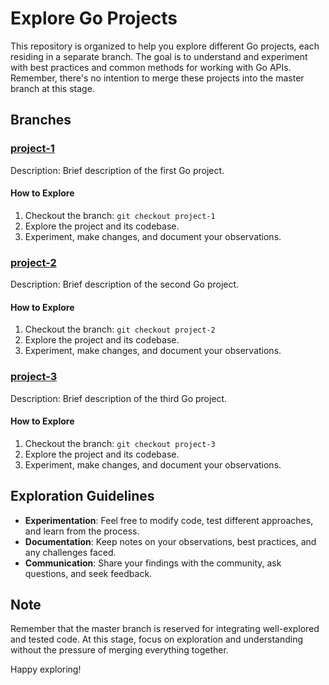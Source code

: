 # Explore Go Projects

This repository is organized to help you explore different Go projects, each residing in a separate branch. The goal is to understand and experiment with best practices and common methods for working with Go APIs. Remember, there's no intention to merge these projects into the master branch at this stage.

## Branches

### [project-1](../../tree/project-1)

Description: Brief description of the first Go project.

#### How to Explore

1. Checkout the branch: `git checkout project-1`
2. Explore the project and its codebase.
3. Experiment, make changes, and document your observations.

### [project-2](../../tree/project-2)

Description: Brief description of the second Go project.

#### How to Explore

1. Checkout the branch: `git checkout project-2`
2. Explore the project and its codebase.
3. Experiment, make changes, and document your observations.

### [project-3](../../tree/project-3)

Description: Brief description of the third Go project.

#### How to Explore

1. Checkout the branch: `git checkout project-3`
2. Explore the project and its codebase.
3. Experiment, make changes, and document your observations.

## Exploration Guidelines

- **Experimentation**: Feel free to modify code, test different approaches, and learn from the process.
- **Documentation**: Keep notes on your observations, best practices, and any challenges faced.
- **Communication**: Share your findings with the community, ask questions, and seek feedback.

## Note

Remember that the master branch is reserved for integrating well-explored and tested code. At this stage, focus on exploration and understanding without the pressure of merging everything together.

Happy exploring!
